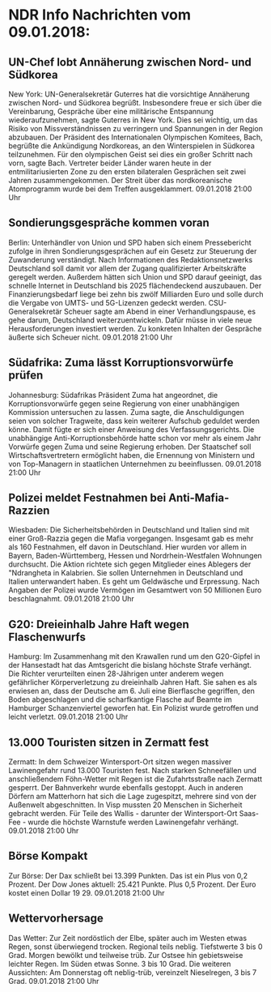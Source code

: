 # NDR Info Nachrichten vom 09.01.2018:


## UN-Chef lobt Annäherung zwischen Nord- und Südkorea
New York: UN-Generalsekretär Guterres hat die vorsichtige Annäherung zwischen Nord- und Südkorea begrüßt. Insbesondere freue er sich über die Vereinbarung, Gespräche über eine militärische Entspannung wiederaufzunehmen, sagte Guterres in New York. Dies sei wichtig, um das Risiko von Missverständnissen zu verringern und Spannungen in der Region abzubauen. Der Präsident des Internationalen Olympischen Komitees, Bach, begrüßte die Ankündigung Nordkoreas, an den Winterspielen in Südkorea teilzunehmen. Für den olympischen Geist sei dies ein großer Schritt nach vorn, sagte Bach. Vertreter beider Länder waren heute in der entmilitariusierten Zone zu den ersten bilateralen Gesprächen seit zwei Jahren zusammengekommen. Der Streit über das nordkoreanische Atomprogramm wurde bei dem Treffen ausgeklammert. 09.01.2018 21:00 Uhr 

## Sondierungsgespräche kommen voran
Berlin: Unterhändler von Union und SPD haben sich einem Pressebericht zufolge in ihren Sondierungsgesprächen auf ein Gesetz zur Steuerung der Zuwanderung verständigt. Nach Informationen des Redaktionsnetzwerks Deutschland soll damit vor allem der Zugang qualifizierter Arbeitskräfte geregelt werden. Außerdem hätten sich Union und SPD darauf geeinigt, das schnelle Internet in Deutschland bis 2025 flächendeckend auszubauen. Der Finanzierungsbedarf liege bei zehn bis zwölf Milliarden Euro und solle durch die Vergabe von UMTS- und 5G-Lizenzen gedeckt werden. CSU-Generalsekretär Scheuer sagte am Abend in einer Verhandlungspause, es gehe darum, Deutschland weiterzuentwickeln. Dafür müsse in viele neue Herausforderungen investiert werden. Zu konkreten Inhalten der Gespräche äußerte sich Scheuer nicht. 09.01.2018 21:00 Uhr 

## Südafrika: Zuma lässt Korruptionsvorwürfe prüfen
Johannesburg: Südafrikas Präsident Zuma hat angeordnet, die Korruptionsvorwürfe gegen seine Regierung von einer unabhängigen Kommission untersuchen zu lassen. Zuma sagte, die Anschuldigungen seien von solcher Tragweite, dass kein weiterer Aufschub geduldet werden könne. Damit fügte er sich einer Anweisung des Verfassungsgerichts. Die unabhängige Anti-Korruptionsbehörde hatte schon vor mehr als einem Jahr Vorwürfe gegen Zuma und seine Regierung erhoben. Der Staatschef soll Wirtschaftsvertretern ermöglicht haben, die Ernennung von Ministern und von Top-Managern in staatlichen Unternehmen zu beeinflussen. 09.01.2018 21:00 Uhr 

## Polizei meldet Festnahmen bei Anti-Mafia-Razzien
Wiesbaden: Die Sicherheitsbehörden in Deutschland und Italien sind mit einer Groß-Razzia gegen die Mafia vorgegangen. Insgesamt gab es mehr als 160 Festnahmen, elf davon in Deutschland. Hier wurden vor allem in Bayern, Baden-Württemberg, Hessen und Nordrhein-Westfalen Wohnungen durchsucht. Die Aktion richtete sich gegen Mitglieder eines Ablegers der "Ndrangheta in Kalabrien. Sie sollen Unternehmen in Deutschland und Italien unterwandert haben. Es geht um Geldwäsche und Erpressung. Nach Angaben der Polizei wurde Vermögen im Gesamtwert von 50 Millionen Euro beschlagnahmt. 09.01.2018 21:00 Uhr 

## G20: Dreieinhalb Jahre Haft wegen Flaschenwurfs
Hamburg: Im Zusammenhang mit den Krawallen rund um den G20-Gipfel in der Hansestadt hat das Amtsgericht die bislang höchste Strafe verhängt. Die Richter verurteilten einen 28-Jährigen unter anderem wegen gefährlicher Körperverletzung zu dreieinhalb Jahren Haft. Sie sahen es als erwiesen an, dass der Deutsche am 6. Juli eine Bierflasche gegriffen, den Boden abgeschlagen und die scharfkantige Flasche auf Beamte im Hamburger Schanzenviertel geworfen hat. Ein Polizist wurde getroffen und leicht verletzt. 09.01.2018 21:00 Uhr 

## 13.000 Touristen sitzen in Zermatt fest
Zermatt: In dem Schweizer Wintersport-Ort sitzen wegen massiver Lawinengefahr rund 13.000 Touristen fest. Nach starken Schneefällen und anschließendem Föhn-Wetter mit Regen ist die Zufahrtsstraße nach Zermatt gesperrt. Der Bahnverkehr wurde ebenfalls gestoppt. Auch in anderen Dörfern am Matterhorn hat sich die Lage zugespitzt, mehrere sind von der Außenwelt abgeschnitten. In Visp mussten 20 Menschen in Sicherheit gebracht werden. Für Teile des Wallis - darunter der Wintersport-Ort Saas-Fee - wurde die höchste Warnstufe werden Lawinengefahr verhängt. 09.01.2018 21:00 Uhr 

## Börse Kompakt
Zur Börse: Der Dax schließt bei 13.399 Punkten. Das ist ein Plus von 0,2 Prozent. Der Dow Jones aktuell: 25.421 Punkte. Plus 0,5 Prozent. Der Euro kostet einen Dollar 19 29. 09.01.2018 21:00 Uhr 

## Wettervorhersage
Das Wetter:
Zur Zeit nordöstlich der Elbe, später auch im Westen etwas Regen, sonst überwiegend trocken. Regional teils neblig. Tiefstwerte 3 bis 0 Grad. Morgen bewölkt und teilweise trüb. Zur Ostsee hin gebietsweise leichter Regen. Im Süden etwas Sonne. 3 bis 10 Grad. Die weiteren Aussichten: Am Donnerstag oft neblig-trüb, vereinzelt Nieselregen, 3 bis 7 Grad. 09.01.2018 21:00 Uhr 
